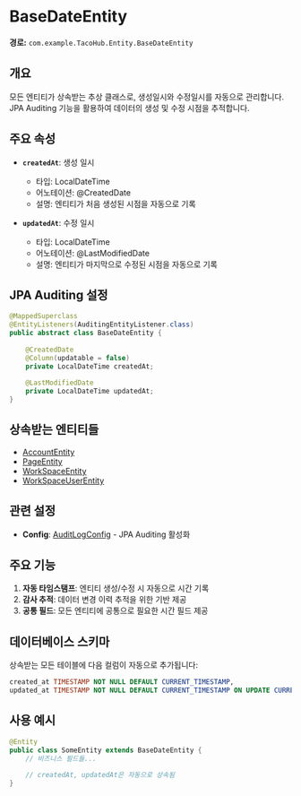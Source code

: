 # BaseDateEntity

**경로:** `com.example.TacoHub.Entity.BaseDateEntity`

## 개요

모든 엔티티가 상속받는 추상 클래스로, 생성일시와 수정일시를 자동으로 관리합니다. JPA Auditing 기능을 활용하여 데이터의 생성 및 수정 시점을 추적합니다.

## 주요 속성

- **`createdAt`**: 생성 일시
  - 타입: LocalDateTime
  - 어노테이션: @CreatedDate
  - 설명: 엔티티가 처음 생성된 시점을 자동으로 기록

- **`updatedAt`**: 수정 일시  
  - 타입: LocalDateTime
  - 어노테이션: @LastModifiedDate
  - 설명: 엔티티가 마지막으로 수정된 시점을 자동으로 기록

## JPA Auditing 설정

```java
@MappedSuperclass
@EntityListeners(AuditingEntityListener.class)
public abstract class BaseDateEntity {
    
    @CreatedDate
    @Column(updatable = false)
    private LocalDateTime createdAt;
    
    @LastModifiedDate
    private LocalDateTime updatedAt;
}
```

## 상속받는 엔티티들

- [AccountEntity](AccountEntity.md)
- [PageEntity](PageEntity.md)
- [WorkSpaceEntity](WorkSpaceEntity.md)
- [WorkSpaceUserEntity](WorkSpaceUserEntity.md)

## 관련 설정

- **Config**: [AuditLogConfig](../Config/AuditLogConfig.md) - JPA Auditing 활성화

## 주요 기능

1. **자동 타임스탬프**: 엔티티 생성/수정 시 자동으로 시간 기록
2. **감사 추적**: 데이터 변경 이력 추적을 위한 기반 제공
3. **공통 필드**: 모든 엔티티에 공통으로 필요한 시간 필드 제공

## 데이터베이스 스키마

상속받는 모든 테이블에 다음 컬럼이 자동으로 추가됩니다:

```sql
created_at TIMESTAMP NOT NULL DEFAULT CURRENT_TIMESTAMP,
updated_at TIMESTAMP NOT NULL DEFAULT CURRENT_TIMESTAMP ON UPDATE CURRENT_TIMESTAMP
```

## 사용 예시

```java
@Entity
public class SomeEntity extends BaseDateEntity {
    // 비즈니스 필드들...
    
    // createdAt, updatedAt은 자동으로 상속됨
}
```

